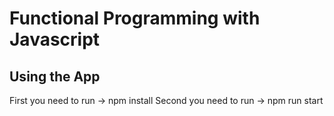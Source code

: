 # Functional Programming with Javascript

## Using the App

First you need to run -> npm install
Second you need to run -> npm run start
